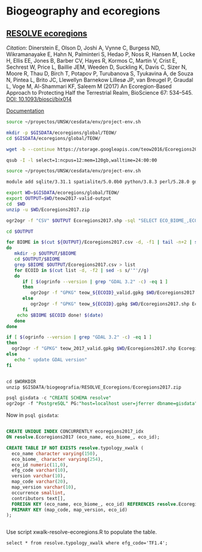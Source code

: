 # Biogeography and ecoregions


## [RESOLVE ecoregions](https://ecoregions2017.appspot.com)

*Citation*: Dinerstein E, Olson D, Joshi A, Vynne C, Burgess ND, Wikramanayake E, Hahn N, Palminteri S, Hedao P, Noss R, Hansen M, Locke H, Ellis EE, Jones B, Barber CV, Hayes R, Kormos C, Martin V, Crist E, Sechrest W, Price L, Baillie JEM, Weeden D, Suckling K, Davis C, Sizer N, Moore R, Thau D, Birch T, Potapov P, Turubanova S, Tyukavina A, de Souza N, Pintea L, Brito JC, Llewellyn Barnekow Lillesø JP, van Breugel P, Graudal L, Voge M, Al-Shammari KF, Saleem M (2017) An Ecoregion-Based Approach to Protecting Half the Terrestrial Realm, BioScience 67: 534–545. [DOI: 10.1093/biosci/bix014](https://doi.org/10.1093/biosci/bix014)

[Documentation](https://developers.google.com/earth-engine/datasets/catalog/RESOLVE_ECOREGIONS_2017)


```sh
source ~/proyectos/UNSW/cesdata/env/project-env.sh

mkdir -p $GISDATA/ecoregions/global/TEOW/
cd $GISDATA/ecoregions/global/TEOW/

wget -b --continue https://storage.googleapis.com/teow2016/Ecoregions2017.zip

```




```sh
qsub -I -l select=1:ncpus=12:mem=120gb,walltime=24:00:00

source ~/proyectos/UNSW/cesdata/env/project-env.sh

module add sqlite/3.31.1 spatialite/5.0.0b0 python/3.8.3 perl/5.28.0 gdal/3.2.1 geos/3.8.1

export WD=$GISDATA/ecoregions/global/TEOW/
export OUTPUT=$WD/teow2017-valid-output
cd  $WD
unzip -u $WD/Ecoregions2017.zip

ogr2ogr -f "CSV" $OUTPUT Ecoregions2017.shp -sql "SELECT ECO_BIOME_,ECO_ID,ECO_NAME FROM Ecoregions2017"

cd $OUTPUT

for BIOME in $(cut ${OUTPUT}/Ecoregions2017.csv -d, -f1 | tail -n+2 | sort | uniq)
do
   mkdir -p $OUTPUT/$BIOME
   cd $OUTPUT/$BIOME
   grep $BIOME $OUTPUT/Ecoregions2017.csv > list
   for ECOID in $(cut list -d, -f2 | sed -s s/'"'//g)
   do
      if [ $(ogrinfo --version | grep "GDAL 3.2" -c) -eq 1 ]
      then
         ogr2ogr -f "GPKG" teow_${ECOID}_valid.gpkg $WD/Ecoregions2017.shp Ecoregions2017 -where "ECO_ID='${ECOID}'" -nlt PROMOTE_TO_MULTI -t_srs "+proj=longlat +datum=WGS84" -makevalid
      else
         ogr2ogr -f "GPKG" teow_${ECOID}.gpkg $WD/Ecoregions2017.shp Ecoregions2017 -where "ECO_ID='${ECOID}'" -nlt PROMOTE_TO_MULTI -t_srs "+proj=longlat +datum=WGS84"
      fi
    echo $BIOME $ECOID done! $(date)
   done
done

if [ $(ogrinfo --version | grep "GDAL 3.2" -c) -eq 1 ]
then
  ogr2ogr -f "GPKG" teow_2017_valid.gpkg $WD/Ecoregions2017.shp Ecoregions2017  -nlt PROMOTE_TO_MULTI -t_srs "+proj=longlat +datum=WGS84" -makevalid
else
   echo " update GDAL version"
fi
```




```sql

cd $WORKDIR
unzip $GISDATA/biogeografia/RESOLVE_Ecoregions/Ecoregions2017.zip

psql gisdata -c "CREATE SCHEMA resolve"
ogr2ogr -f "PostgreSQL" PG:"host=localhost user=jferrer dbname=gisdata"  Ecoregions2017.shp -lco SCHEMA=resolve -nlt PROMOTE_TO_MULTI
```

Now in `psql gisdata`:

```sql

CREATE UNIQUE INDEX CONCURRENTLY ecoregions2017_idx
ON resolve.Ecoregions2017 (eco_name, eco_biome_, eco_id);

CREATE TABLE IF NOT EXISTS resolve.typology_xwalk (
  eco_name character varying(150),
  eco_biome_ character varying(254),
  eco_id numeric(11,0),
  efg_code varchar(10),
  version varchar(10),
  map_code varchar(20),
  map_version varchar(10),
  occurrence smallint,
  contributors text[],
  FOREIGN KEY (eco_name, eco_biome_, eco_id) REFERENCES resolve.Ecoregions2017 (eco_name, eco_biome_, eco_id),
  PRIMARY KEY (map_code, map_version, eco_id)
);



```

Use script xwalk-resolve-ecoregions.R to populate the table.


` select * from resolve.typology_xwalk where efg_code='TF1.4'; `
